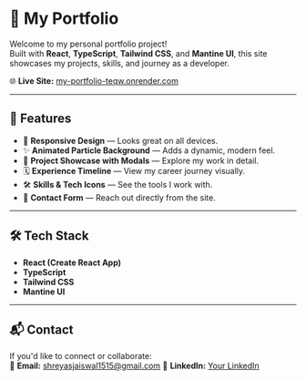 # 💼 My Portfolio

Welcome to my personal portfolio project!  
Built with **React**, **TypeScript**, **Tailwind CSS**, and **Mantine UI**, this site showcases my projects, skills, and journey as a developer.  

🌐 **Live Site:** [my-portfolio-teqw.onrender.com](https://shreyas-portfolio-8e5c.onrender.com/)

---

## 🚀 Features
- 🎯 **Responsive Design** — Looks great on all devices.
- ✨ **Animated Particle Background** — Adds a dynamic, modern feel.
- 📂 **Project Showcase with Modals** — Explore my work in detail.
- 🗓 **Experience Timeline** — View my career journey visually.
- 🛠 **Skills & Tech Icons** — See the tools I work with.
- 📩 **Contact Form** — Reach out directly from the site.

---

## 🛠 Tech Stack
- **React (Create React App)**
- **TypeScript**
- **Tailwind CSS**
- **Mantine UI**
  
---

## 📬 Contact
If you'd like to connect or collaborate:  
📧 **Email:** shreyasjaiswal1515@gmail.com
💼 **LinkedIn:** [Your LinkedIn](www.linkedin.com/in/shreyas-jaiswal1508)

